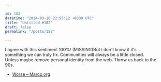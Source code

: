 ```yaml
---

id: 182
datetime: "2014-03-16 22:55:12 +0000 UTC"
title: "Untitled #182"
draft: false
permalink: "/posts/182"

---
```


I agree with this sentiment 100%! (MISSING)But I don't know if it's something we can truly fix. Communities will always be a little closed. Unless maybe remove personal identity from the web. Throw us back to the 90s. 

 
 * [Worse – Marco.org](http://www.marco.org/2014/03/15/worse)


